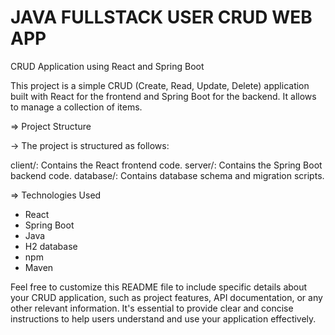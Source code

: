 # JAVA FULLSTACK USER CRUD WEB APP

CRUD Application using React and Spring Boot

This project is a simple CRUD (Create, Read, Update, Delete) application built with React for the frontend and Spring Boot for the backend. It allows  to manage a collection of items.


=> Project Structure

-> The project is structured as follows:

client/: Contains the React frontend code.
server/: Contains the Spring Boot backend code.
database/: Contains database schema and migration scripts.

=> Technologies Used

* React
* Spring Boot
* Java
* H2 database
* npm
* Maven
  


Feel free to customize this README file to include specific details about your CRUD application, such as project features, API documentation, or any other relevant information. It's essential to provide clear and concise instructions to help users understand and use your application effectively.




